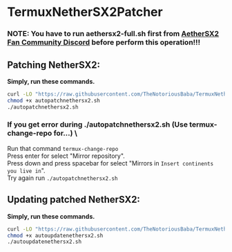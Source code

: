 # TermuxNetherSX2Patcher
### NOTE: You have to run aethersx2-full.sh first from [AetherSX2 Fan Community Discord](https://discord.gg/V68Xt5Pyfk) before perform this operation!!! 
## Patching NetherSX2:
**Simply, run these commands.**
```bash
curl -LO "https://raw.githubusercontent.com/TheNotoriousBaba/TermuxNetherSX2Patcher/main/autopatchnethersx2.sh"
chmod +x autopatchnethersx2.sh
./autopatchnethersx2.sh
```
### If you get error during ./autopatchnethersx2.sh (Use termux-change-repo for...) \
Run that command ``termux-change-repo`` \
Press enter for select "Mirror repository". \
Press down and press spacebar for select "Mirrors in ``Insert continents you live in``". \
Try again run ``./autopatchnethersx2.sh``
## Updating patched NetherSX2:
**Simply, run these commands.**
```bash
curl -LO "https://raw.githubusercontent.com/TheNotoriousBaba/TermuxNetherSX2Patcher/main/autoupdatenethersx2.sh"
chmod +x autoupdatenethersx2.sh
./autoupdatenethersx2.sh
```
